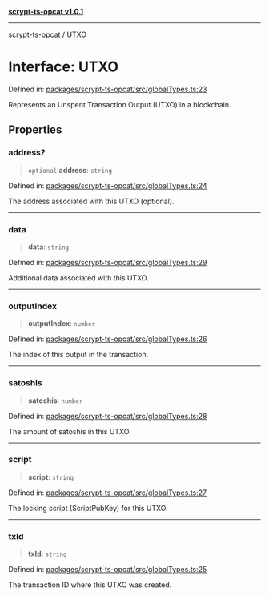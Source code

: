 [**scrypt-ts-opcat v1.0.1**](../README.md)

***

[scrypt-ts-opcat](../README.md) / UTXO

# Interface: UTXO

Defined in: [packages/scrypt-ts-opcat/src/globalTypes.ts:23](https://github.com/OPCAT-Labs/ts-tools/blob/e67b8657b34dbf57f8a4f9bdf87cdc2742db16bb/packages/scrypt-ts-opcat/src/globalTypes.ts#L23)

Represents an Unspent Transaction Output (UTXO) in a blockchain.

## Properties

### address?

> `optional` **address**: `string`

Defined in: [packages/scrypt-ts-opcat/src/globalTypes.ts:24](https://github.com/OPCAT-Labs/ts-tools/blob/e67b8657b34dbf57f8a4f9bdf87cdc2742db16bb/packages/scrypt-ts-opcat/src/globalTypes.ts#L24)

The address associated with this UTXO (optional).

***

### data

> **data**: `string`

Defined in: [packages/scrypt-ts-opcat/src/globalTypes.ts:29](https://github.com/OPCAT-Labs/ts-tools/blob/e67b8657b34dbf57f8a4f9bdf87cdc2742db16bb/packages/scrypt-ts-opcat/src/globalTypes.ts#L29)

Additional data associated with this UTXO.

***

### outputIndex

> **outputIndex**: `number`

Defined in: [packages/scrypt-ts-opcat/src/globalTypes.ts:26](https://github.com/OPCAT-Labs/ts-tools/blob/e67b8657b34dbf57f8a4f9bdf87cdc2742db16bb/packages/scrypt-ts-opcat/src/globalTypes.ts#L26)

The index of this output in the transaction.

***

### satoshis

> **satoshis**: `number`

Defined in: [packages/scrypt-ts-opcat/src/globalTypes.ts:28](https://github.com/OPCAT-Labs/ts-tools/blob/e67b8657b34dbf57f8a4f9bdf87cdc2742db16bb/packages/scrypt-ts-opcat/src/globalTypes.ts#L28)

The amount of satoshis in this UTXO.

***

### script

> **script**: `string`

Defined in: [packages/scrypt-ts-opcat/src/globalTypes.ts:27](https://github.com/OPCAT-Labs/ts-tools/blob/e67b8657b34dbf57f8a4f9bdf87cdc2742db16bb/packages/scrypt-ts-opcat/src/globalTypes.ts#L27)

The locking script (ScriptPubKey) for this UTXO.

***

### txId

> **txId**: `string`

Defined in: [packages/scrypt-ts-opcat/src/globalTypes.ts:25](https://github.com/OPCAT-Labs/ts-tools/blob/e67b8657b34dbf57f8a4f9bdf87cdc2742db16bb/packages/scrypt-ts-opcat/src/globalTypes.ts#L25)

The transaction ID where this UTXO was created.
